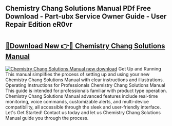 ## Chemistry Chang Solutions Manual PDf Free Download - Part-ubx Service Owner Guide - User Repair Edition eR0vr

# <h2><a href="http://bc69379.oget.top/?id=Chemistry+Chang+Solutions+Manual">🔗Download New 👉🔴 Chemistry Chang Solutions Manual</a></h2>

[![Chemistry Chang Solutions Manual new download](https://i.imgur.com/5g1atiW.png)](http://bc69379.oget.top/?id=Chemistry+Chang+Solutions+Manual)
Get Up and Running This manual simplifies the process of setting up and using your new Chemistry Chang Solutions Manual with clear instructions and illustrations. Operating Instructions for Professionals Chemistry Chang Solutions Manual This guide is intended for professionals familiar with product type operation. Chemistry Chang Solutions Manual advanced features include real-time monitoring, voice commands, customizable alerts, and multi-device compatibility, all accessible through the sleek and user-friendly interface. Let's Get Started! Contact us today and let us Chemistry Chang Solutions Manual guide you through the process.
